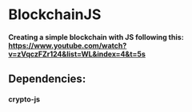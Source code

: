# BlockchainJS
#### Creating a simple blockchain with JS following this: https://www.youtube.com/watch?v=zVqczFZr124&list=WL&index=4&t=5s


## Dependencies:
#### crypto-js